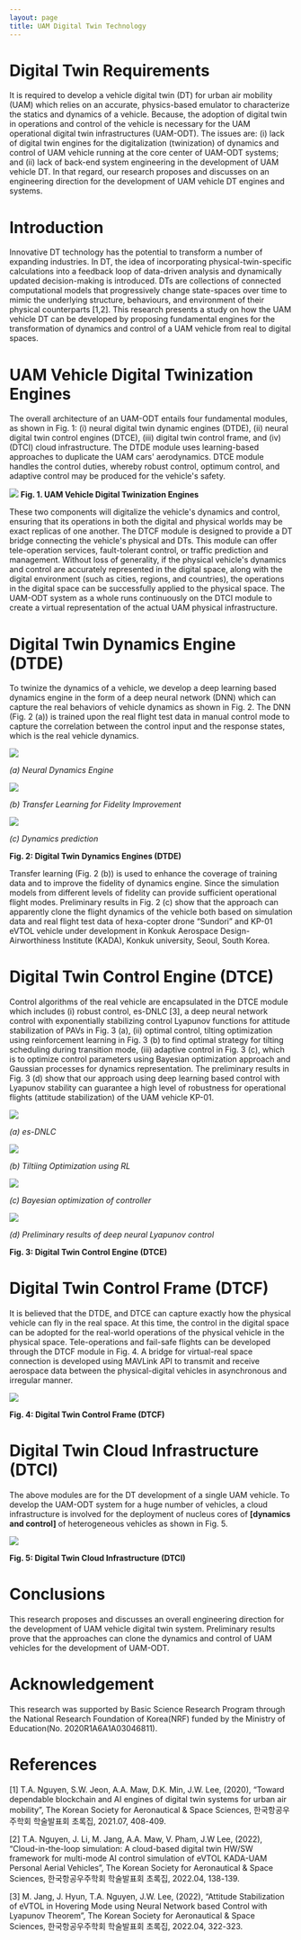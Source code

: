 ```yaml
---
layout: page
title: UAM Digital Twin Technology
---
```


# Digital Twin Requirements
It is required to develop a vehicle digital twin (DT) for urban air mobility (UAM) which relies on an accurate, physics-based emulator to characterize the statics and dynamics of a vehicle. Because, the adoption of digital twin in operations and control of the vehicle is necessary for the UAM operational digital twin infrastructures (UAM-ODT). The issues are: (i) lack of digital twin engines for the digitalization (twinization) of dynamics and control of UAM vehicle running at the core center of UAM-ODT systems; and (ii) lack of back-end system engineering in the development of UAM vehicle DT. In that regard, our research proposes and discusses on an engineering direction for the development of UAM vehicle DT engines and systems.

# Introduction
Innovative DT technology has the potential to transform a number of expanding industries. In DT, the idea of incorporating physical-twin-specific calculations into a feedback loop of data-driven analysis and dynamically updated decision-making is introduced. DTs are collections of connected computational models that progressively change state-spaces over time to mimic the underlying structure, behaviours, and environment of their physical counterparts [1,2]. This research presents a study on how the UAM vehicle DT can be developed by proposing fundamental engines for the transformation of dynamics and control of a UAM vehicle from real to digital spaces.

# UAM Vehicle Digital Twinization Engines

The overall architecture of an UAM-ODT entails four fundamental modules, as shown in Fig. 1: (i) neural digital twin dynamic engines (DTDE), (ii) neural digital twin control engines (DTCE), (iii) digital twin control frame, and (iv)  (DTCI) cloud infrastructure. The DTDE module uses learning-based approaches to duplicate the UAM cars' aerodynamics. DTCE module handles the control duties, whereby robust control, optimum control, and adaptive control may be produced for the vehicle's safety.

![](../assets/img/UAM_ODT.png)
**Fig. 1. UAM Vehicle Digital Twinization Engines**

These two components will digitalize the vehicle's dynamics and control, ensuring that its operations in both the digital and physical worlds may be exact replicas of one another. The DTCF module is designed to provide a DT bridge connecting the vehicle's physical and DTs. This module can offer tele-operation services, fault-tolerant control, or traffic prediction and management. Without loss of generality, if the physical vehicle's dynamics and control are accurately represented in the digital space, along with the digital environment (such as cities, regions, and countries), the operations in the digital space can be successfully applied to the physical space. The UAM-ODT system as a whole runs continuously on the DTCI module to create a virtual representation of the actual UAM physical infrastructure.

# Digital Twin Dynamics Engine (DTDE)
To twinize the dynamics of a vehicle, we develop a deep learning based dynamics engine in the form of a deep neural network (DNN) which can capture the real behaviors of vehicle dynamics as shown in Fig. 2. The DNN (Fig. 2 (a)) is trained upon the real flight test data in manual control mode to capture the correlation between the control input and the response states, which is the real vehicle dynamics. 

![](../assets/img/DTDE.png)

*(a) Neural Dynamics Engine*

![](../assets/img/DTDE_Transfer_Learning.png)

*(b) Transfer Learning for Fidelity Improvement*

![](../assets/img/DTDE_Dynamics_Prediction.png)

*(c) Dynamics prediction*

**Fig. 2: Digital Twin Dynamics Engines (DTDE)**

Transfer learning (Fig. 2 (b)) is used to enhance the coverage of training data and to improve the fidelity of dynamics engine. Since the simulation models from different levels of fidelity can provide sufficient operational flight modes. Preliminary results in Fig. 2 (c) show that the approach can apparently clone the flight dynamics of the vehicle both based on simulation data and real flight test data of hexa-copter drone “Sundori” and KP-01 eVTOL vehicle under development in Konkuk Aerospace Design-Airworthiness Institute (KADA), Konkuk university, Seoul, South Korea.  

# Digital Twin Control Engine (DTCE)
Control algorithms of the real vehicle are encapsulated in the DTCE module which includes (i) robust control, es-DNLC [3], a deep neural network control with exponentially stabilizing control Lyapunov functions for attitude stabilization of PAVs in Fig. 3 (a), (ii) optimal control, tilting optimization using reinforcement learning in Fig. 3 (b) to find optimal strategy for tilting scheduling during transition mode, (iii) adaptive control in Fig. 3 (c), which is to optimize control parameters using Bayesian optimization approach and Gaussian processes for dynamics representation.
The preliminary results in Fig. 3 (d) show that our approach using deep learning based control with Lyapunov stability can guarantee a high level of robustness for operational flights (attitude stabilization) of the UAM vehicle KP-01.

![](../assets/img/Control_Robust.png)

*(a) es-DNLC*

![](../assets/img/Control_Optimal.png)

*(b) Tiltiing Optimization using RL*

![](../assets/img/Control_Adaptive_Optimization.png)

*(c) Bayesian optimization of controller*

![](../assets/img/Preliminary_Results_DTCE.png)

*(d) Preliminary results of deep neural Lyapunov control*

**Fig. 3: Digital Twin Control Engine (DTCE)**

# Digital Twin Control Frame (DTCF)
It is believed that the DTDE, and DTCE can capture exactly how the physical vehicle can fly in the real space. At this time, the control in the digital space can be adopted for the real-world operations of the physical vehicle in the physical space. Tele-operations and fail-safe flights can be developed through the DTCF module in Fig. 4.  A bridge for virtual-real space connection is developed using MAVLink API to transmit and receive aerospace data between the physical-digital vehicles in asynchronous and irregular manner.

![](../assets/img/DTCF.png)

**Fig. 4: Digital Twin Control Frame (DTCF)**

# Digital Twin Cloud Infrastructure (DTCI)
The above modules are for the DT development of a single UAM vehicle. To develop the UAM-ODT system for a huge number of vehicles, a cloud infrastructure is involved for the deployment of nucleus cores of **[dynamics and control]** of heterogeneous vehicles as shown in Fig. 5.

![](../assets/img/DTCI.png)

**Fig. 5: Digital Twin Cloud Infrastructure (DTCI)**

# Conclusions
This research proposes and discusses an overall engineering direction for the development of UAM vehicle digital twin system. Preliminary results prove that the approaches can clone the dynamics and control of UAM vehicles for the development of UAM-ODT.

# Acknowledgement
This research was supported by Basic Science Research Program through the National Research Foundation of Korea(NRF) funded by the Ministry of Education(No. 2020R1A6A1A03046811).

# References

[1] T.A. Nguyen, S.W. Jeon, A.A. Maw, D.K. Min, J.W. Lee, (2020), “Toward dependable blockchain and AI engines of digital twin systems for urban air mobility”, The Korean Society for Aeronautical & Space Sciences, 한국항공우주학회 학술발표회 초록집, 2021.07, 408-409.

[2] T.A. Nguyen, J. Li, M. Jang, A.A. Maw, V. Pham, J.W Lee, (2022), “Cloud-in-the-loop simulation: A cloud-based digital twin HW/SW framework for multi-mode AI control simulation of eVTOL KADA-UAM Personal Aerial Vehicles”, The Korean Society for Aeronautical & Space Sciences, 한국항공우주학회 학술발표회 초록집, 2022.04, 138-139.

[3] M. Jang, J. Hyun, T.A. Nguyen, J.W. Lee, (2022), “Attitude Stabilization of eVTOL in Hovering Mode using Neural Network based Control with Lyapunov Theorem”, The Korean Society for Aeronautical & Space Sciences, 한국항공우주학회 학술발표회 초록집, 2022.04, 322-323.
